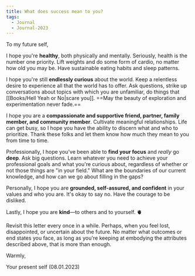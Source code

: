 ```yaml
---
title: What does success mean to you?
tags:
  - Journal
  - Journal-2023
---
```

To my future self, 

I hope you're **healthy**, both physically and mentally. Seriously, health is the number one priority. Lift weights and do some form of cardio, no matter how old you may be. Have sustainable eating habits and sleep patterns.

I hope you're still **endlessly curious** about the world. Keep a relentless desire to experience all that the world has to offer. Ask questions, strike up conversations about topics with which you are unfamiliar, do things that [[Books/Hell Yeah or No|scare you]]. ==May the beauty of exploration and experimentation never fade.==

I hope you are a **compassionate and supportive friend, partner, family member, and community member**. Cultivate meaningful relationships. Life can get busy, so I hope you have the ability to discern what and who to prioritize. Thank these folks and let them know how much they mean to you from time to time. 

Professionally, I hope you've been able to **find your focus** and *really* go **deep**. Ask big questions. Learn whatever you need to achieve your professional goals and what you're curious about, regardless of whether or not those things are "in your field." What are the boundaries of our current knowledge, and how can we go about filling in the gaps? 

Personally, I hope you are **grounded, self-assured, and confident** in your values and who you are. It's okay to say no. Have the courage to be disliked. 

Lastly, I hope you are **kind**—to others and to yourself. 🫀

Revisit this letter every once in a while. Perhaps, when you feel lost, disappointed, or uncertain about the future. No matter what outcomes or end states you face, as long as you're keeping at embodying the attributes described above, that is more than enough.

Warmly, 

Your present self (08.01.2023)




